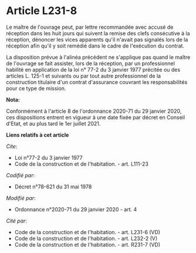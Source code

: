 # Article L231-8

Le maître de l'ouvrage peut, par lettre recommandée avec accusé de réception dans les huit jours qui suivent la remise des
clefs consécutive à la réception, dénoncer les vices apparents qu'il n'avait pas signalés lors de la réception afin qu'il y
soit remédié dans le cadre de l'exécution du contrat.

La disposition prévue à l'alinéa précédent ne s'applique pas quand le maître de l'ouvrage se fait assister, lors de la
réception, par un professionnel habilité en application de la loi n° 77-2 du 3 janvier 1977 précitée ou des articles L. 125-1
et suivants ou par tout autre professionnel de la construction titulaire d'un contrat d'assurance couvrant les
responsabilités pour ce type de mission.

**Nota:**

Conformément à l'article 8 de l'ordonnance 2020-71 du 29 janvier 2020, ces dispositions entrent en vigueur à une date fixée
par décret en Conseil d'Etat, et au plus tard le 1er juillet 2021.

**Liens relatifs à cet article**

_Cite_:

  - Loi n°77-2 du 3 janvier 1977
  - Code de la construction et de l'habitation. - art. L111-23

_Codifié par_:

  - Décret n°78-621 du 31 mai 1978

_Modifié par_:

  - Ordonnance n°2020-71 du 29 janvier 2020 - art. 4

_Cité par_:

  - Code de la construction et de l'habitation. - art. L231-6 (VD)
  - Code de la construction et de l'habitation. - art. L232-2 (V)
  - Code de la construction et de l'habitation. - art. R231-7 (VD)
